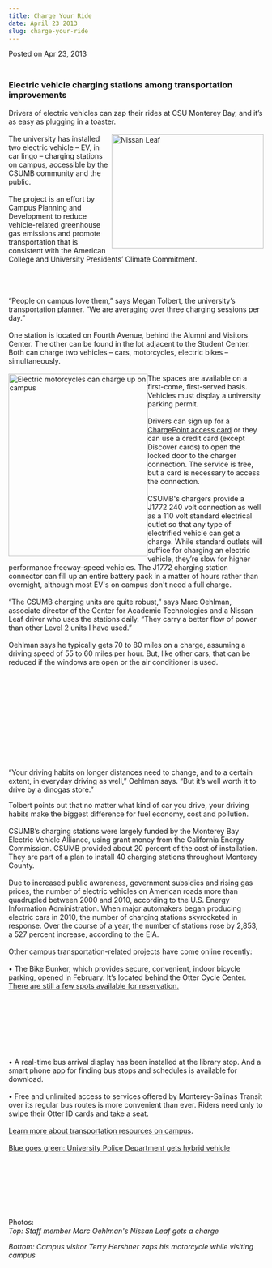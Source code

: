 ```yaml
---
title: Charge Your Ride
date: April 23 2013
slug: charge-your-ride
---
```


 



<span class="date">Posted on Apr 23, 2013    </span>
<h3><br>
Electric vehicle charging stations among transportation
improvements</br></h3>
<p>Drivers of electric vehicles can zap their rides at CSU Monterey
Bay, and it&#x2019;s as easy as plugging in a toaster.<br>
<br>
<img alt="Nissan Leaf" src="https://news.csumb.edu/sites/default/files/65/attachments/news/images/nissan_leaf.jpg" style="float:right; width:300px; height:225px">The university has
installed two electric vehicle &#x2013; EV, in car lingo &#x2013; charging
stations on campus, accessible by the CSUMB community and the
public.<br>
<br>
The project is an effort by Campus Planning and Development to
reduce vehicle-related greenhouse gas emissions and promote
transportation that is consistent with the American College and
University Presidents&#x2019; Climate Commitment.</br></br></img></br></br></p>
<p>&#x201C;People on campus love them,&#x201D; says Megan Tolbert, the
university&#x2019;s transportation planner. &#x201C;We are averaging over three
charging sessions per day.&#x201D;<br>
<br>
One station is located on Fourth Avenue, behind the Alumni and
Visitors Center. The other can be found in the lot adjacent to the
Student Center. Both can charge two vehicles &#x2013; cars, motorcycles,
electric bikes &#x2013; simultaneously.<br>
<br>
<img alt="Electric motorcycles can charge up on campus" src="https://news.csumb.edu/sites/default/files/65/attachments/news/images/electric_motorcycle_for_web.jpg" style="float:left; width:275px; height:361px">The spaces are
available on a first-come, first-served basis. Vehicles must
display a university parking permit.<br>
<br>
Drivers can sign up for a <a href="https://chargepoint.com/chargepointnet/how-sign-up.php" rel="nofollow">ChargePoint access card</a>&#xA0;or they can use a
credit card (except Discover cards) to open the locked door to the
charger connection. The service is free, but a card is necessary to
access the connection.<br>
<br>
CSUMB&apos;s chargers provide a J1772 240 volt connection as well as a
110 volt standard electrical outlet so that any type of electrified
vehicle can get a charge. While standard outlets will suffice for
charging an electric vehicle, they&#x2019;re slow for higher performance
freeway-speed vehicles. The J1772 charging station connector can
fill up an entire battery pack in a matter of hours rather than
overnight, although most EV&apos;s on campus don&apos;t need a full
charge.<br>
<br>
&#x201C;The CSUMB charging units are quite robust,&#x201D; says Marc Oehlman,
associate director of the Center for Academic Technologies and a
Nissan Leaf driver who uses the stations daily. &#x201C;They carry a
better flow of power than other Level 2 units I have used.&#x201D;<br>
<br>
Oehlman says he typically gets 70 to 80 miles on a charge, assuming
a driving speed of 55 to 60 miles per hour. But, like other cars,
that can be reduced if the windows are open or the air conditioner
is used.</br></br></br></br></br></br></br></br></img></br></br></br></br></p>
<p>&#x201C;Your driving habits on longer distances need to change, and to
a certain extent, in everyday driving as well,&#x201D; Oehlman says. &#x201C;But
it&#x2019;s well worth it to drive by a dinogas store.&#x201D;</p>
<p>Tolbert points out that no matter what kind of car you drive,
your driving habits make the biggest difference for fuel economy,
cost and pollution.<br>
<br>
CSUMB&#x2019;s charging stations were largely funded by the Monterey Bay
Electric Vehicle Alliance, using grant money from the California
Energy Commission. CSUMB provided about 20 percent of the cost of
installation. They are part of a plan to install 40 charging
stations throughout Monterey County.<br>
<br>
Due to increased public awareness, government subsidies and rising
gas prices, the number of electric vehicles on American roads more
than quadrupled between 2000 and 2010, according to the U.S. Energy
Information Administration. When major automakers began producing
electric cars in 2010, the number of charging stations skyrocketed
in response. Over the course of a year, the number of stations rose
by 2,853, a 527 percent increase, according to the EIA.<br>
<br>
Other campus transportation-related projects have come online
recently:<br>
<br>
&#x2022; The Bike Bunker, which provides secure, convenient, indoor
bicycle parking, opened in February. It&#x2019;s located behind the Otter
Cycle Center. <a href="https://activities.csumb.edu/bike-bunker" rel="nofollow">There are still a few spots available for
reservation.</a></br></br></br></br></br></br></br></br></p>
<p>&#x2022; A real-time bus arrival display has been installed at the
library stop. And a smart phone app for finding bus stops and
schedules is available for download.<br>
<br>
&#x2022; Free and unlimited access to services offered by Monterey-Salinas
Transit over its regular bus routes is more convenient than ever.
Riders need only to swipe their Otter ID cards and take a
seat.<br>
<br>
<a href="https://transportation.csumb.edu/tripwise-home" rel="nofollow">Learn more about transportation resources on
campus</a>.<br>
<br>
<a href="../../../2011/sep/30/blue-goes-green.html" rel="nofollow">Blue goes green: University Police Department gets
hybrid vehicle</a></br></br></br></br></br></br></p>
<p>&#xA0;</p>
<p class="small">Photos:<br>
<em>Top: Staff member Marc Oehlman&apos;s Nissan Leaf gets a
charge</em></br></p>
<p class="small"><em>Bottom: Campus visitor Terry Hershner zaps his
motorcycle while visiting campus</em><br>
&#xA0;</br></p>





 

